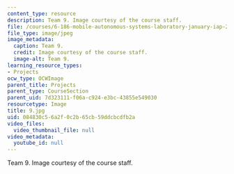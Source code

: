 ```yaml
---
content_type: resource
description: Team 9. Image courtesy of the course staff.
file: /courses/6-186-mobile-autonomous-systems-laboratory-january-iap-2005/084830c56a2f0c2b65cb59ddcbcdfb2a_9.jpg
file_type: image/jpeg
image_metadata:
  caption: Team 9.
  credit: Image courtesy of the course staff.
  image-alt: Team 9.
learning_resource_types:
- Projects
ocw_type: OCWImage
parent_title: Projects
parent_type: CourseSection
parent_uid: 7d323111-f06a-c924-e3bc-43855e549030
resourcetype: Image
title: 9.jpg
uid: 084830c5-6a2f-0c2b-65cb-59ddcbcdfb2a
video_files:
  video_thumbnail_file: null
video_metadata:
  youtube_id: null
---
```

Team 9. Image courtesy of the course staff.

